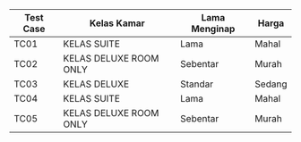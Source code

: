 | Test Case | Kelas Kamar            | Lama Menginap | Harga  |
| --------- | ---------------------- | ------------- | ------ |
| TC01      | KELAS SUITE            | Lama          | Mahal  |
| TC02      | KELAS DELUXE ROOM ONLY | Sebentar      | Murah  |
| TC03      | KELAS DELUXE           | Standar       | Sedang |
| TC04      | KELAS SUITE            | Lama          | Mahal  |
| TC05      | KELAS DELUXE ROOM ONLY | Sebentar      | Murah  |
